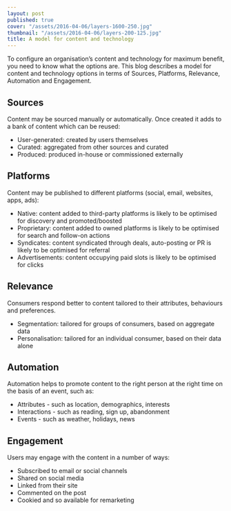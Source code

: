 ```yaml
---
layout: post
published: true
cover: "/assets/2016-04-06/layers-1600-250.jpg"
thumbnail: "/assets/2016-04-06/layers-200-125.jpg"
title: A model for content and technology
---
```


To configure an organisation’s content and technology for maximum benefit, you need to know what the options are. This blog describes a model for content and technology options in terms of Sources, Platforms, Relevance, Automation and Engagement.

## Sources
Content may be sourced manually or automatically. Once created it adds to a bank of content which can be reused:

* User-generated: created by users themselves
* Curated: aggregated from other sources and curated
* Produced: produced in-house or commissioned externally

## Platforms
Content may be published to different platforms (social, email, websites, apps, ads):

* Native: content added to third-party platforms is likely to be optimised for discovery and promoted/boosted
* Proprietary: content added to owned platforms is likely to be optimised for search and follow-on actions
* Syndicates: content syndicated through deals, auto-posting or PR is likely to be optimised for referral
* Advertisements: content occupying paid slots is likely to be optimised for clicks

## Relevance
Consumers respond better to content tailored to their attributes, behaviours and preferences.

* Segmentation: tailored for groups of consumers, based on aggregate data
* Personalisation: tailored for an individual consumer, based on their data alone

## Automation
Automation helps to promote content to the right person at the right time on the basis of an event, such as:

* Attributes - such as location, demographics, interests
* Interactions - such as reading, sign up, abandonment
* Events - such as weather, holidays, news

## Engagement
Users may engage with the content in a number of ways:

* Subscribed to email or social channels
* Shared on social media
* Linked from their site
* Commented on the post
* Cookied and so available for remarketing
